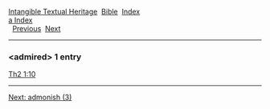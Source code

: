 [Intangible Textual Heritage](../../index)  [Bible](../index) 
[Index](index)   
[a Index](_a_)  
  [Previous](c00211)  [Next](c00213) 

------------------------------------------------------------------------

### &lt;admired&gt; 1 entry

[Th2 1:10](../kjv/th2001.htm#010)  

------------------------------------------------------------------------

[Next: admonish (3)](c00213)
